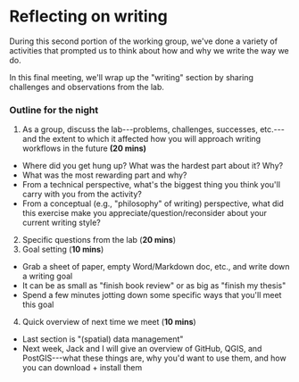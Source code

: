 # Reflecting on writing

During this second portion of the working group, we've done a variety of activities that prompted us to think about how and why we write the way we do.

In this final meeting, we'll wrap up the "writing" section by sharing challenges and observations from the lab.

### Outline for the night

1. As a group, discuss the lab---problems, challenges, successes, etc.---and the extent to which it affected how you will approach writing workflows in the future **(20 mins)**
  - Where did you get hung up? What was the hardest part about it? Why?
  - What was the most rewarding part and why?
  - From a technical perspective, what's the biggest thing you think you'll carry with you from the activity?
  - From a conceptual (e.g., "philosophy" of writing) perspective, what did this exercise make you appreciate/question/reconsider about your current writing style?
2. Specific questions from the lab (**20 mins**)
3. Goal setting (**10 mins**)
  - Grab a sheet of paper, empty Word/Markdown doc, etc., and write down a writing goal
  - It can be as small as "finish book review" or as big as "finish my thesis"
  - Spend a few minutes jotting down some specific ways that you'll meet this goal
4. Quick overview of next time we meet (**10 mins**)
  - Last section is "(spatial) data management"
  - Next week, Jack and I will give an overview of GitHub, QGIS, and PostGIS---what these things are, why you'd want to use them, and how you can download + install them
